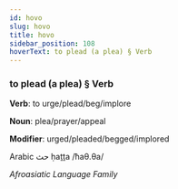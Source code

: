 ```yaml
---
id: hovo
slug: hovo
title: hovo
sidebar_position: 108
hoverText: to plead (a plea) § Verb
---
```


### to plead (a plea) § Verb

**Verb**: to urge/plead/beg/implore

**Noun**: plea/prayer/appeal

**Modifier**: urged/pleaded/begged/implored

Arabic حث ḥaṯṯa /ħaθ.θa/

*Afroasiatic Language Family*
